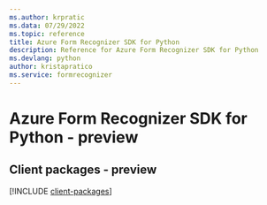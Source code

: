 ```yaml
---
ms.author: krpratic
ms.data: 07/29/2022
ms.topic: reference
title: Azure Form Recognizer SDK for Python
description: Reference for Azure Form Recognizer SDK for Python
ms.devlang: python
author: kristapratico
ms.service: formrecognizer
---
```

# Azure Form Recognizer SDK for Python - preview

## Client packages - preview
[!INCLUDE [client-packages](form-recognizer-client-index.md)]